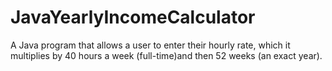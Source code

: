 # JavaYearlyIncomeCalculator
A Java program that allows a user to enter their hourly rate, which it multiplies by 40 hours a week (full-time)and then 52 weeks (an exact year).
